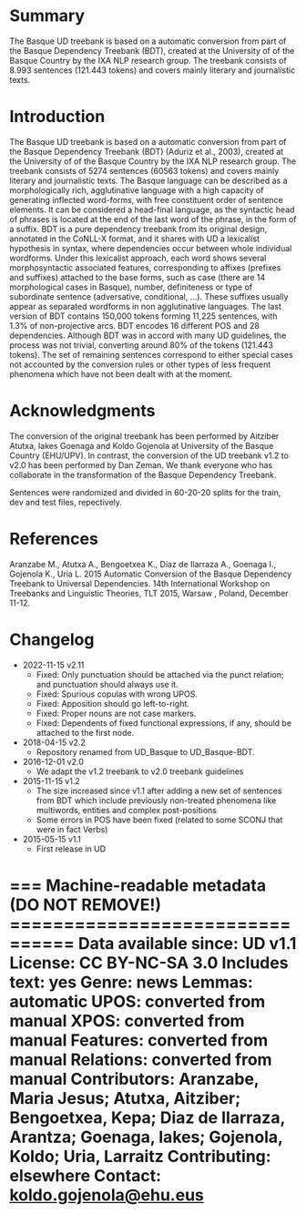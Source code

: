 # Summary

The Basque UD treebank is based on a automatic conversion from part of the Basque Dependency Treebank (BDT), created at the University of of the Basque Country by the IXA NLP research group. The treebank consists of 8.993 sentences (121.443 tokens) and covers mainly literary and journalistic texts.

# Introduction

The Basque UD treebank is based on a automatic conversion from part of the Basque Dependency Treebank (BDT) (Aduriz et al., 2003), created at the University of of the Basque Country by the IXA NLP research group. The treebank consists of 5274 sentences (60563 tokens) and covers mainly literary and journalistic texts. The Basque language can be described as a morphologically rich, agglutinative language with a high capacity of generating inflected word-forms, with free constituent order of sentence elements. It can be considered a head-final language, as the syntactic head of phrases is located at the end of the last word of the phrase, in the form of a suffix. BDT is a pure dependency treebank from its original design, annotated in the CoNLL-X format, and it shares with UD a lexicalist hypothesis in syntax, where dependencies occur between whole individual wordforms. Under this lexicalist approach, each word shows several morphosyntactic associated features, corresponding to affixes (prefixes and suffixes) attached to the base forms, such as case (there are 14 morphological cases in Basque), number, definiteness or type of subordinate sentence (adversative, conditional, ...). These suffixes usually appear as separated wordforms in non agglutinative languages. The last version of BDT contains 150,000 tokens forming 11,225 sentences, with 1.3% of non-projective arcs. BDT encodes 16 different POS and 28 dependencies. Although BDT was in accord with many UD guidelines, the process was not trivial, converting around 80% of the tokens (121.443 tokens). The set of remaining sentences correspond to either special cases not accounted by the conversion rules or other types of less frequent phenomena which have not been dealt with at the moment.


# Acknowledgments

The conversion of the original treebank has been performed by Aitziber Atutxa, Iakes Goenaga and Koldo Gojenola at University of the Basque Country (EHU/UPV). In contrast, the conversion of the UD treebank v1.2 to v2.0 has been performed by Dan Zeman. We thank everyone who has collaborate in the transformation of the Basque Dependency Treebank.

Sentences were randomized and divided in 60-20-20 splits for the train, dev and test files, repectively.

# References

Aranzabe M., Atutxa A., Bengoetxea K., Díaz de Ilarraza A., Goenaga I., Gojenola K., Uria L. 2015 Automatic Conversion of the Basque Dependency Treebank to Universal Dependencies. 14th International Workshop on Treebanks and Linguistic Theories, TLT 2015, Warsaw , Poland, December 11-12.

# Changelog

* 2022-11-15 v2.11
  * Fixed: Only punctuation should be attached via the punct relation; and punctuation should always use it.
  * Fixed: Spurious copulas with wrong UPOS.
  * Fixed: Apposition should go left-to-right.
  * Fixed: Proper nouns are not case markers.
  * Fixed: Dependents of fixed functional expressions, if any, should be attached to the first node.
* 2018-04-15 v2.2
  * Repository renamed from UD_Basque to UD_Basque-BDT.
* 2016-12-01 v2.0
  * We adapt the v1.2 treebank to v2.0 treebank guidelines
* 2015-11-15 v1.2
  * The size increased since v1.1 after adding a new set of sentences from BDT which include previously non-treated phenomena like multiwords, entities and complex post-positions
  * Some errors in POS have been fixed (related to some SCONJ that were in fact Verbs)
* 2015-05-15 v1.1
  * First release in UD


=== Machine-readable metadata (DO NOT REMOVE!) ================================
Data available since: UD v1.1
License: CC BY-NC-SA 3.0
Includes text: yes
Genre: news
Lemmas: automatic
UPOS: converted from manual
XPOS: converted from manual
Features: converted from manual
Relations: converted from manual
Contributors: Aranzabe, Maria Jesus; Atutxa, Aitziber; Bengoetxea, Kepa; Diaz de Ilarraza, Arantza; Goenaga, Iakes; Gojenola, Koldo; Uria, Larraitz
Contributing: elsewhere
Contact: koldo.gojenola@ehu.eus
===============================================================================

